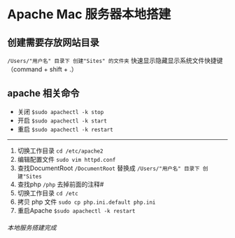 # Apache Mac 服务器本地搭建
## 创建需要存放网站目录
`/Users/"用户名" 目录下 创建"Sites" 的文件夹`
快速显示隐藏显示系统文件快捷键（command + shift + .）
## apache 相关命令
* 关闭
`$sudo apachectl -k stop`
* 开启
`$sudo apachectl -k start`
* 重启
`$sudo apachectl -k restart`


-------

1. 切换工作目录
`cd /etc/apache2`
2. 编辑配置文件
`sudo vim httpd.conf`
3. 查找DocumentRoot
`/DocumentRoot`
替换成
`/Users/"用户名" 目录下 创建"Sites`
4. 查找php
`/php` 去掉前面的注释#
5. 切换工作目录
`cd /etc`
6. 拷贝 php 文件
`sudo cp php.ini.default php.ini`
7. 重启Apache
`$sudo apachectl -k restart`

###### 本地服务搭建完成

